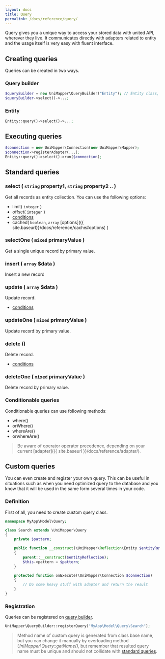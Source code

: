 ```yaml
---
layout: docs
title: Query
permalink: /docs/reference/query/
---
```


Query gives you a unique way to access your stored data with united API, wherever they live. It communicates directly with adapters related to entity and the usage itself is very easy with fluent interface.

## Creating queries
Queries can be created in two ways.

### Query builder

~~~ php
$queryBuilder = new UniMapper\QueryBuilder("Entity"); // Entity class, name or instance
$queryBuilder->select()->...;
~~~

### Entity

~~~ php
Entity::query()->select()->...;
~~~

## Executing queries

~~~ php
$connection = new UniMapper\Connection(new UniMapper\Mapper);
$connection->registerAdapter(...);
Entity::query()->select()->run($connection);
~~~

## Standard queries

### select ( `string` property1, `string` property2 .. )
Get all records as entity collection. You can use the following options:

- limit( `integer` )
- offset( `integer` )
- [conditions](#conditionable)
- cached( `boolean`, `array` [options]({{ site.baseurl}}/docs/reference/cache#options) )

### selectOne ( `mixed` primaryValue )
Get a single unique record by primary value.

### insert ( `array` $data )
Insert a new record

### update ( `array` $data )
Update record.

- [conditions](#conditionable)

### updateOne ( `mixed` primaryValue )
Update record by primary value.

### delete ()
Delete record.

- [conditions](#conditionable)

### deleteOne ( `mixed` primaryValue )
Delete record by primary value.

### Conditionable queries
Conditionable queries can use following methods:

- where()
- orWhere()
- whereAre()
- orwhereAre()

> Be aware of operator operator precedence, depending on your current [adapter]({{ site.baseurl }}/docs/reference/adapter/).

## Custom queries

You can even create and register your own query. This can be useful in situations
such as when you need optimized query to the database and you know that it will be
used in the same form several times in your code.

### Definition
First of all, you need to create custom query class.

~~~ php
namespace MyApp\Model\Query;

class Search extends \UniMapper\Query
{
    private $pattern;

    public function __construct(\UniMapper\Reflection\Entity $entityReflection)
    {
        parent::__construct($entityReflection);
        $this->pattern = $pattern;
    }

    protected function onExecute(\UniMapper\Connection $connection)
    {
        // Do some heavy stuff with adapter and return the result
    }
}
~~~

### Registration
Queries can be registered on [query builder](#query-builder).

~~~ php
UniMapper\QueryBuilder::registerQuery("MyApp\Model\Query\Search");
~~~

> Method name of custom query is generated from class base name, but you can change it manually by overloading method *UniMapper\Query::getName()*, but remember that resulted query name must be unique and should not collidate with [standard queries](#standard-queries).